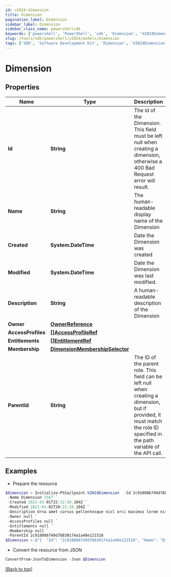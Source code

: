 ```yaml
---
id: v2024-dimension
title: Dimension
pagination_label: Dimension
sidebar_label: Dimension
sidebar_class_name: powershellsdk
keywords: ['powershell', 'PowerShell', 'sdk', 'Dimension', 'V2024Dimension'] 
slug: /tools/sdk/powershell/v2024/models/dimension
tags: ['SDK', 'Software Development Kit', 'Dimension', 'V2024Dimension']
---
```



# Dimension

## Properties

Name | Type | Description | Notes
------------ | ------------- | ------------- | -------------
**Id** | **String** | The id of the Dimension. This field must be left null when creating a dimension, otherwise a 400 Bad Request error will result. | [optional] 
**Name** | **String** | The human-readable display name of the Dimension | [required]
**Created** | **System.DateTime** | Date the Dimension was created | [optional] [readonly] 
**Modified** | **System.DateTime** | Date the Dimension was last modified. | [optional] [readonly] 
**Description** | **String** | A human-readable description of the Dimension | [optional] 
**Owner** | [**OwnerReference**](owner-reference) |  | [required]
**AccessProfiles** | [**[]AccessProfileRef**](access-profile-ref) |  | [optional] 
**Entitlements** | [**[]EntitlementRef**](entitlement-ref) |  | [optional] 
**Membership** | [**DimensionMembershipSelector**](dimension-membership-selector) |  | [optional] 
**ParentId** | **String** | The ID of the parent role. This field can be left null when creating a dimension, but if provided, it must match the role ID specified in the path variable of the API call. | [optional] 

## Examples

- Prepare the resource
```powershell
$Dimension = Initialize-PSSailpoint.V2024Dimension  -Id 2c918086749d78830174a1a40e121518 `
 -Name Dimension 2567 `
 -Created 2021-03-01T22:32:58.104Z `
 -Modified 2021-03-02T20:22:28.104Z `
 -Description Urna amet cursus pellentesque nisl orci maximus lorem nisl euismod fusce morbi placerat adipiscing maecenas nisi tristique et metus et lacus sed morbi nunc nisl maximus magna arcu varius sollicitudin elementum enim maecenas nisi id ipsum tempus fusce diam ipsum tortor. `
 -Owner null `
 -AccessProfiles null `
 -Entitlements null `
 -Membership null `
 -ParentId 2c918086749d78830174a1a40e121518
$Dimension = @"{  "Id": "2c918086749d78830174a1a40e121518", "Name": "Dimension 2567", "Created": "2021-03-01T22:32:58.104Z", "Modified": "2021-03-02T20:22:28.104Z", "Description": "Urna amet cursus pellentesque nisl orci maximus lorem nisl euismod fusce morbi placerat adipiscing maecenas nisi tristique et metus et lacus sed morbi nunc nisl maximus magna arcu varius sollicitudin elementum enim maecenas nisi id ipsum tempus fusce diam ipsum tortor.", "Owner": null, "AccessProfiles": null, "Entitlements": null, "Membership": null, "ParentId": "2c918086749d78830174a1a40e121518" }"@
```

- Convert the resource from JSON
```powershell
ConvertFrom-JsonToDimension -Json $Dimension
```


[[Back to top]](#) 

